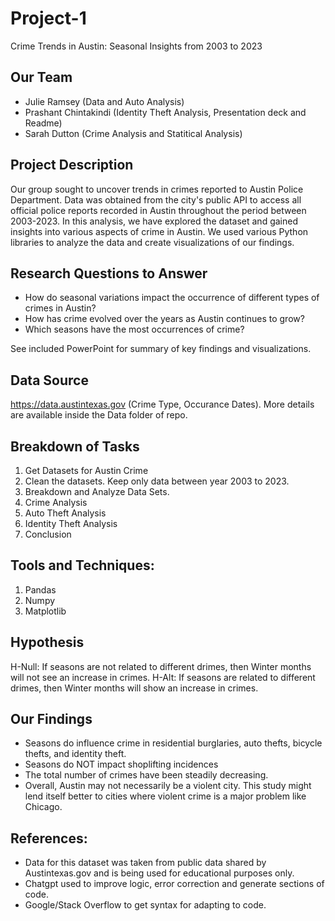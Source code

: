# Project-1
Crime Trends in Austin: Seasonal Insights from 2003 to 2023

## Our Team 
* Julie Ramsey (Data and Auto Analysis)
* Prashant Chintakindi (Identity Theft Analysis, Presentation deck and Readme)
* Sarah Dutton (Crime Analysis and Statitical Analysis)
     
## Project Description
Our group sought to uncover trends in crimes reported to Austin Police Department. Data was obtained from the city's public API to access all official police reports recorded in Austin throughout the period between 2003-2023. In this analysis, we have explored the dataset and gained insights into various aspects of crime in Austin. We used various Python libraries to analyze the data and create visualizations of our findings.

## Research Questions to Answer

* How do seasonal variations impact the occurrence of different types of crimes in Austin?
* How has crime evolved over the years as Austin continues to grow?
* Which seasons have the most occurrences of crime?

See included PowerPoint for summary of key findings and visualizations.

## Data Source
<https://data.austintexas.gov> (Crime Type, Occurance Dates). More details are available inside the Data folder of repo.

## Breakdown of Tasks
1. Get Datasets for Austin Crime
2. Clean the datasets. Keep only data between year 2003 to 2023.
3. Breakdown and Analyze Data Sets.
4. Crime Analysis
5. Auto Theft Analysis
6. Identity Theft Analysis
7. Conclusion

## Tools and Techniques:
1. Pandas
2. Numpy
3. Matplotlib

## Hypothesis
H-Null: If seasons are not related to different drimes, then Winter months will not see an increase in crimes.
H-Alt: If seasons are related to different drimes, then Winter months will show an increase in crimes.

## Our Findings
* Seasons do influence crime in residential burglaries, auto thefts, bicycle thefts, and identity theft.
* Seasons do NOT impact shoplifting incidences
* The total number of crimes have been steadily decreasing.
* Overall, Austin may not necessarily be a violent city. This study might lend itself better to cities where violent crime is a major problem like Chicago.

## References:
- Data for this dataset was taken from public data shared by Austintexas.gov and is being used for educational purposes only.
- Chatgpt used to improve logic, error correction and generate sections of code.
- Google/Stack Overflow to get syntax for adapting to code.

